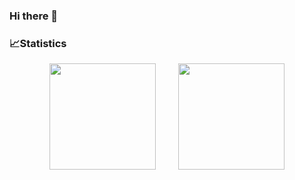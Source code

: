 ### Hi there 👋

<!--
**wchrist94/wchrist94** is a ✨ _special_ ✨ repository because its `README.md` (this file) appears on your GitHub profile.

Here are some ideas to get you started:

- 🔭 I’m currently working on ...
- 🌱 I’m currently learning ...
- 👯 I’m looking to collaborate on ...
- 🤔 I’m looking for help with ...
- 💬 Ask me about ...
- 📫 How to reach me: ...
- 😄 Pronouns: ...
- ⚡ Fun fact: ...
-->
### 📈Statistics

<div align="center">
    <span>&emsp;&emsp;</span>
    <img height="170px" src="https://github-readme-stats.vercel.app/api?username=wchrist94&count_private=true" />
    <span>&emsp;&emsp;</span>
    <img height="170px" src="https://github-readme-stats.vercel.app/api/top-langs/?username=wchrist94&layout=compact&langs_count=8" />
    <span>&emsp;&emsp;</span>
</div>

<div align="center">
    <img  src="https://github-readme-
    
    streak-stats.herokuapp.com/?user=wchrist94" />
</div>
